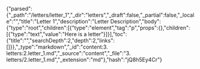 {"parsed":{"_path":"/letters/letter_1","_dir":"letters","_draft":false,"_partial":false,"_locale":"","title":"Letter 1","description":"Letter Description","body":{"type":"root","children":[{"type":"element","tag":"p","props":{},"children":[{"type":"text","value":"Here is a letter"}]}],"toc":{"title":"","searchDepth":2,"depth":2,"links":[]}},"_type":"markdown","_id":"content:3. letters:2.letter_1.md","_source":"content","_file":"3. letters/2.letter_1.md","_extension":"md"},"hash":"jQ8h5Ey4Cr"}